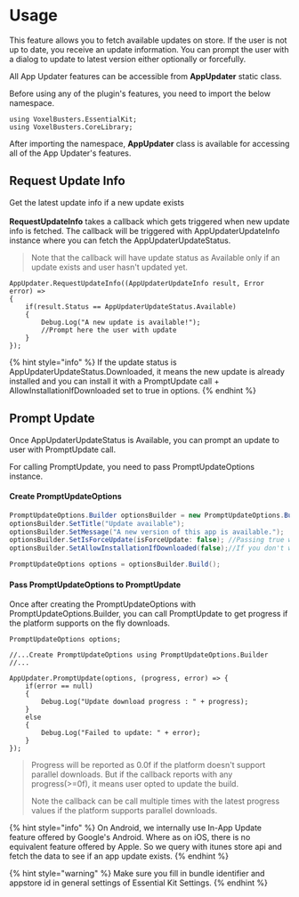 # Usage

This feature allows you to fetch available updates on store. If the user is not up to date, you receive an update information. You can prompt the user with a dialog to update to latest version either optionally or forcefully.  &#x20;

All App Updater features can be accessible from **AppUpdater** static class.&#x20;

Before using any of the plugin's features, you need to import the below namespace.

```
using VoxelBusters.EssentialKit;
using VoxelBusters.CoreLibrary;
```

After importing the namespace, **AppUpdater** class is available for accessing all of the App Updater's features.

## Request Update Info

Get the latest update info if a new update exists\
\
**RequestUpdateInfo** takes a callback which gets triggered when new update info is fetched. The callback will be triggered with AppUpdaterUpdateInfo instance where you can fetch the AppUpdaterUpdateStatus.

> Note that the callback will have update status as  Available only if an update exists and user hasn't updated yet.

```
AppUpdater.RequestUpdateInfo((AppUpdaterUpdateInfo result, Error error) => 
{
    if(result.Status == AppUpdaterUpdateStatus.Available)
    {
        Debug.Log("A new update is available!");
        //Prompt here the user with update
    }
}); 
```

{% hint style="info" %}
If the update status is AppUpdaterUpdateStatus.Downloaded, it means the new update is already installed and you can install it with a PromptUpdate call + AllowInstallationIfDownloaded set to true in options.
{% endhint %}

## Prompt Update

Once AppUpdaterUpdateStatus is Available, you can prompt an update to user with PromptUpdate call.&#x20;

For calling PromptUpdate, you need to pass PromptUpdateOptions instance.

#### Create PromptUpdateOptions

```csharp
PromptUpdateOptions.Builder optionsBuilder = new PromptUpdateOptions.Builder().
optionsBuilder.SetTitle("Update available");
optionsBuilder.SetMessage("A new version of this app is available.");
optionsBuilder.SetIsForceUpdate(isForceUpdate: false); //Passing true will not let user to dismiss this prompt.
optionsBuilder.SetAllowInstallationIfDownloaded(false);//If you don't want to install as soon as its downloaded. Default value is true

PromptUpdateOptions options = optionsBuilder.Build();
```

#### Pass PromptUpdateOptions to PromptUpdate

Once after creating the PromptUpdateOptions with PromptUpdateOptions.Builder, you can call PromptUpdate to get progress if the platform supports on the fly downloads.

```
PromptUpdateOptions options;

//...Create PromptUpdateOptions using PromptUpdateOptions.Builder
//...

AppUpdater.PromptUpdate(options, (progress, error) => {
    if(error == null)
    {
        Debug.Log("Update download progress : " + progress);
    }
    else
    {
        Debug.Log("Failed to update: " + error);
    }
});
```

> Progress will be reported as 0.0f if the platform doesn't support parallel downloads. But if the callback reports with any progress(>=0f), it means user opted to update the build.
>
> Note the callback can be call multiple times with the latest progress values if the platform supports parallel downloads.

{% hint style="info" %}
On Android, we internally use In-App Update feature offered by Google's Android. Where as on iOS, there is no equivalent feature offered by Apple. So we query with itunes store api and fetch the data to see if an app update exists.
{% endhint %}

{% hint style="warning" %}
Make sure you fill in bundle identifier and appstore id in general settings of Essential Kit Settings.
{% endhint %}

